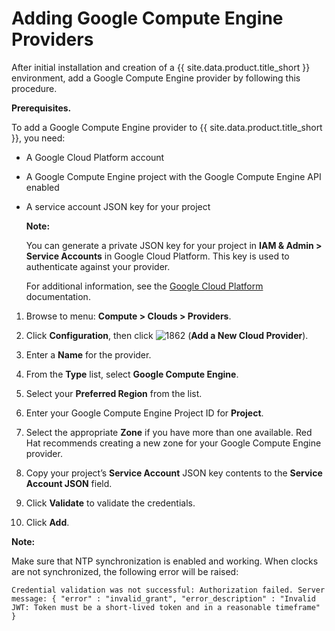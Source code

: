 # Adding Google Compute Engine Providers

After initial installation and creation of a {{ site.data.product.title_short }}
environment, add a Google Compute Engine provider by following this
procedure.

**Prerequisites.**

To add a Google Compute Engine provider to {{ site.data.product.title_short }}, you need:

  - A Google Cloud Platform account

  - A Google Compute Engine project with the Google Compute Engine API
    enabled

  - A service account JSON key for your project

    **Note:**

    You can generate a private JSON key for your project in **IAM &
    Admin > Service Accounts** in Google Cloud Platform. This key is used
    to authenticate against your provider.

    For additional information, see the [Google Cloud Platform](https://cloud.google.com/storage/docs/authentication) documentation.

<!-- end list -->

1.  Browse to menu: **Compute > Clouds > Providers**.

2.  Click **Configuration**, then click
    ![1862](../../images/1862.png) (**Add a New Cloud Provider**).

3.  Enter a **Name** for the provider.

4.  From the **Type** list, select **Google Compute Engine**.

5.  Select your **Preferred Region** from the list.

6.  Enter your Google Compute Engine Project ID for **Project**.

7.  Select the appropriate **Zone** if you have more than one available.
    Red Hat recommends creating a new zone for your Google Compute Engine provider.

8.  Copy your project’s **Service Account** JSON key contents to the **Service Account JSON** field.

9.  Click **Validate** to validate the credentials.

10. Click **Add**.

**Note:**

Make sure that NTP synchronization is enabled and working. When clocks are not synchronized, the following error will be raised:

`Credential validation was not successful: Authorization failed. Server message: { "error" : "invalid_grant", "error_description" : "Invalid JWT: Token must be a short-lived token and in a reasonable timeframe" }`
